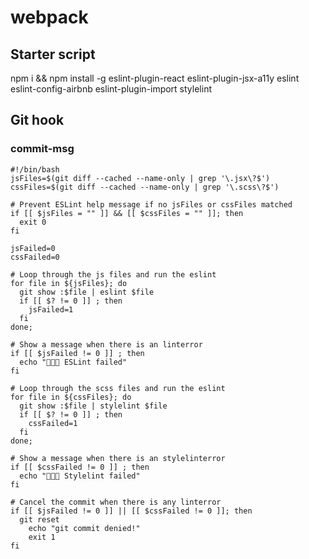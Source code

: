 # webpack

## Starter script
npm i && npm install -g eslint-plugin-react eslint-plugin-jsx-a11y eslint eslint-config-airbnb eslint-plugin-import stylelint

## Git hook
### commit-msg

```
#!/bin/bash
jsFiles=$(git diff --cached --name-only | grep '\.jsx\?$')
cssFiles=$(git diff --cached --name-only | grep '\.scss\?$')

# Prevent ESLint help message if no jsFiles or cssFiles matched
if [[ $jsFiles = "" ]] && [[ $cssFiles = "" ]]; then
  exit 0
fi

jsFailed=0
cssFailed=0

# Loop through the js files and run the eslint
for file in ${jsFiles}; do
  git show :$file | eslint $file
  if [[ $? != 0 ]] ; then
    jsFailed=1
  fi
done;

# Show a message when there is an linterror
if [[ $jsFailed != 0 ]] ; then
  echo "🚫🚫🚫 ESLint failed"
fi

# Loop through the scss files and run the eslint
for file in ${cssFiles}; do
  git show :$file | stylelint $file
  if [[ $? != 0 ]] ; then
    cssFailed=1
  fi
done;

# Show a message when there is an stylelinterror
if [[ $cssFailed != 0 ]] ; then
  echo "🚫🚫🚫 Stylelint failed"
fi

# Cancel the commit when there is any linterror
if [[ $jsFailed != 0 ]] || [[ $cssFailed != 0 ]]; then
  git reset
	echo "git commit denied!"
	exit 1
fi
```
